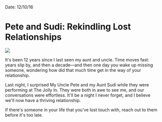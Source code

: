Date: 12/10/16

# Pete and Sudi: Rekindling Lost Relationships

![](/_photos/oris.jpg)

It's been 12 years since I last seen my aunt and uncle. Time moves fast: years slip by, and then a decade—and then one day you wake up missing someone, wondering how did that much time get in the way of your relationship.

Last night, I surprised My Uncle Pete and my Aunt Sudi while they were performing at The Jolly In. They were both in awe to see me, and our conversations were effortless. It'll be a night I never forget, and I believe we'll now have a thriving relationship.

If there's someone in your life that you've lost touch with, reach out to them before it's too late.
